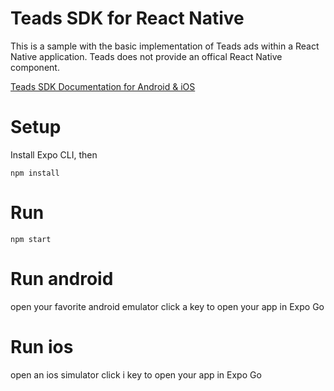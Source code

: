 # Teads SDK for React Native

This is a sample with the basic implementation of Teads ads within a React Native application. Teads does not provide an offical React Native component.

[Teads SDK Documentation for Android & iOS](https://support.teads.tv/support/solutions/articles/36000165909)

# Setup

Install Expo CLI, then

```
npm install
```

# Run

```
npm start
```

# Run android

open your favorite android emulator
click a key to open your app in Expo Go

# Run ios

open an ios simulator
click i key to open your app in Expo Go

